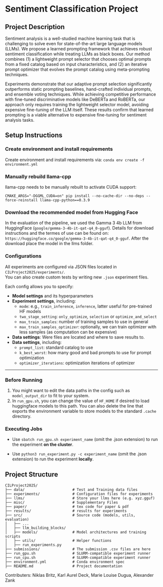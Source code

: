 # Sentiment Classification Project

## Project Description

Sentiment analysis is a well-studied machine learning task that is challenging to solve even for state-of-the-art large language models (LLMs). We propose a learned prompting framework that achieves robust sentiment classification while treating LLMs as black boxes. Our method combines (1) a lightweight prompt selector that chooses optimal prompts from a fixed catalog based on input characteristics, and (2) an iterative prompt optimizer that evolves the prompt catalog using meta-prompting techniques.

Experiments demonstrate that our adaptive prompt selection significantly outperforms static prompting baselines, hand-crafted individual prompts, and ensemble voting techniques. While achieving competitive performance with fine-tuned discriminative models like DeBERTa and RoBERTa, our approach only requires training the lightweight selector model, avoiding expensive fine-tuning of the LLM itself. These results confirm that learned prompting is a viable alternative to expensive fine-tuning for sentiment analysis tasks.

## Setup Instructions

### Create environment and install requirements

Create environment and install requirements via:
`conda env create -f environment.yml`

### Manually rebuild llama-cpp
llama-cpp needs to be manually rebuilt to activate CUDA support:

`CMAKE_ARGS="-DGGML_CUDA=on" pip install --no-cache-dir --no-deps --force-reinstall llama-cpp-python==0.3.9`

### Download the recommended model from Hugging Face

In the evaluation of the pipeline, we used the Gamma 3 4b LLM from HuggingFace (`google/gemma-3-4b-it-qat-q4_0-gguf`). Details for download instructions and the termes of use can be found on: `https://huggingface.co/google/gemma-3-4b-it-qat-q4_0-gguf`. After the download place the model in the llms folder.

### Configurations

All experiments are configured via JSON files located in `CILProject2025/experiments/`.  
You can also create custom tests by writing new `.json` experiment files.

Each config allows you to specify:

- **Model settings** and its hyperparameters  
- **Experiment settings**, including:
  - `mode`: e.g., `train_inference`,  `inference`, latter useful for pre-trained HF models
  - `two_stage_setting`: `only_optimize`,  `selection` or `optimize_and_select`
  - `max_train_samples`: number of training samples to use in general
  - `max_train_samples_optimizer`: optionally, we can train optimizer with less samples (as computation can be expensive)
- **Data settings**: Were files are located and where to save results to. 
- **Data settings**, including:
  - `prompt_list`: standard catalog to use
  - `k_best_worst`: how many good and bad prompts to use for prompt optimization
  - `optimizer_iterations`: optimization iterations of optimizer

---

### Before Running

1. You might want to edit the data paths in the config such as `model_output_dir` to fit to your system.
2. In `run_gpu.sh`, you can change the value of `HF_HOME` if desired to load huggingface models to this path. You can also delete the line that exports the environment variable to store models to the standard `.cache` directory.

### Executing Jobs

- Use `sbatch run_gpu.sh experiment_name` (omit the .json extension) to run the experiment **on the cluster**.

- Use `python3 run_experiment.py -c experiment_name` (omit the .json extension) to run the experiment **locally**.


## Project Structure

```
CILProject2025/
├── data/                      # Test and Training data files
├── experiments/               # Configuration files for experiments
├── llms/                      # Store your llms here (e.g. xyz.gguf)
├── misc/                      # Supplementary Files
├── paper/                     # tex code for paper & pdf
├── results/                   # results for experiments
├── src/                       # Source code (models, utils, evaluation)
│   ├── ...   
│   ├── llm_building_blocks/    
│   ├── models/                # Model architectures and training scripts
│   ├── utils/                 # Helper functions
│   ├── run_experiments.py
├── submissions/               # The submission .csv files are here
├── run_gpu.sh                 # SLURM-compatible experiment runner
├── run_cpu.sh                 # SLURM-compatible experiment runner
├── environment.yml            # Conda environment spec
├── README.md                  # Project documentation
```

Contributers: Niklas Britz, Karl Aurel Deck, Marie Louise Dugua, Alexander Zank
